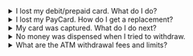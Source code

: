 <details>
  <summary>I lost my debit/prepaid card. What do I do?</summary>
  For lost or stolen cards, you need to immediately call our Contact Center hotline at (02) 88-700-700 for your account security. Our bank officers will guide you with the process, including how to get a replacement card. You may also visit any Metrobank branch should you wish to replace the card.
</details>

<details>
  <summary>I lost my PayCard. How do I get a replacement?</summary>
  Inform your company regarding your lost PayCard and you will be issued a replacement card immediately. Your company will then inform Metrobank about the lost card and to transfer all the remaining balance to the new PayCard.
</details>

<details>
  <summary>My card was captured. What do I do next?</summary>
  If your card has been captured by one of our ATM terminals, you may coordinate immediately with the branch where the ATM is located. For ATM terminals outside of any of our branches, you need to call our Contact Center hotline at (02) 88-700-700 or email [customercare@metrobank.com.ph](mailto:customercare@metrobank.com.ph) for assistance.
</details>

<details>
  <summary>No money was dispensed when I tried to withdraw.</summary>
  Please monitor your bank account within 24 hours for your balance to be updated. Otherwise, call our Contact Center at (02) 88-700-700 or email the Customer Service Team: [customercare@metrobank.com.ph](mailto:customercare@metrobank.com.ph).
</details>

<details>
  <summary>What are the ATM withdrawal fees and limits?</summary>
  See our ATM fees below:

  Metrobank
    Balance inquiry and withdrawal -- Free

  PSBank
    Balance inquiry -- Free
    Withdrawal -- PHP 7.50
  
  Other cards
    Balance inquiry -- PHP 2.00
    Withdrawal -- PHP 18.00

  International cards
    Balance inquiry -- USD 1.00
    Withdrawal -- USD 3.50

  Withdrawal limit
    The limit per withdrawal is PHP 10,000. The maximum limit in total withdrawals per day is PHP 50,000.
    Call our Contact Center at (02) 88-700-700 should you need to adjust your withdrawal limit.
</details>
